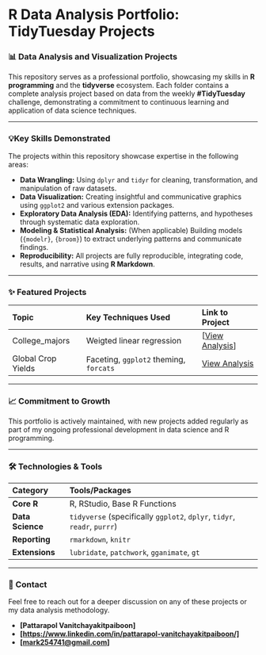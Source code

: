 # R Data Analysis Portfolio: TidyTuesday Projects

### 📊 Data Analysis and Visualization Projects

This repository serves as a professional portfolio, showcasing my skills in **R programming** and the **tidyverse** ecosystem. Each folder contains a complete analysis project based on data from the weekly **#TidyTuesday** challenge, demonstrating a commitment to continuous learning and application of data science techniques.

---

### 💡Key Skills Demonstrated

The projects within this repository showcase expertise in the following areas:

* **Data Wrangling:** Using `dplyr` and `tidyr` for cleaning, transformation, and manipulation of raw datasets.
* **Data Visualization:** Creating insightful and communicative graphics using `ggplot2` and various extension packages.
* **Exploratory Data Analysis (EDA):** Identifying patterns, and hypotheses through systematic data exploration.
* **Modeling & Statistical Analysis:** (When applicable) Building models (`{modelr}`, `{broom}`) to extract underlying patterns and communicate findings.
* **Reproducibility:** All projects are fully reproducible, integrating code, results, and narrative using **R Markdown**.

---

### ✨ Featured Projects


| Topic                  | Key Techniques Used                        | Link to Project                               |
| :--------------------- | :----------------------------------------- | :-------------------------------------------- |
| College_majors      | Weigted linear regression | [[View Analysis](https://github.com/markpat04/TidyTuesday-Data-Projects/blob/main/College_majors.Rmd)]                 |
| Global Crop Yields     | Faceting, `ggplot2` theming, `forcats`     | [View Analysis](./2023_W48/)                  |


---

### 📈 Commitment to Growth

This portfolio is actively maintained, with new projects added regularly as part of my ongoing professional development in data science and R programming.

---
### 🛠️ Technologies & Tools

| Category | Tools/Packages |
| :--- | :--- |
| **Core R** | R, RStudio, Base R Functions |
| **Data Science** | `tidyverse` (specifically `ggplot2`, `dplyr`, `tidyr`, `readr`, `purrr`) |
| **Reporting** | `rmarkdown`, `knitr` |
| **Extensions** | `lubridate`, `patchwork`, `gganimate`, `gt` |

---

### 📧 Contact

Feel free to reach out for a deeper discussion on any of these projects or my data analysis methodology.

* **[Pattarapol Vanitchayakitpaiboon]**
* **[https://www.linkedin.com/in/pattarapol-vanitchayakitpaiboon/]**
* **[mark254741@gmail.com]**
